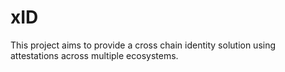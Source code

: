 # xID

This project aims to provide a cross chain identity solution using attestations across multiple ecosystems.